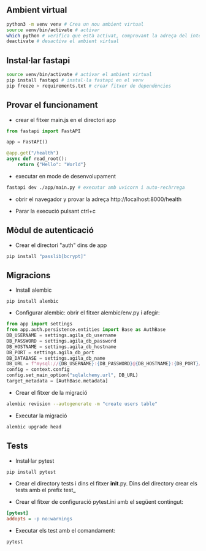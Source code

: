 ## Ambient virtual

```bash
python3 -m venv venv # Crea un nou ambient virtual
source venv/bin/activate # activar
which python # verifica que està activat, comprovant la adreça del intèrpret
deactivate # desactiva el ambient virtual
```

## Instal·lar fastapi

```bash
source venv/bin/activate # activar el ambient virtual
pip install fastapi # instal·la fastapi en el venv
pip freeze > requirements.txt # crear fitxer de dependències
```

## Provar el funcionament

- crear el fitxer main.js en el directori app
```python
from fastapi import FastAPI

app = FastAPI()

@app.get("/health")
async def read_root():
    return {"Hello": "World"}
```

- executar en mode de desenvolupament
```bash
fastapi dev ./app/main.py # executar amb uvicorn i auto-recàrrega
```

- obrir el navegador y provar la adreça http://localhost:8000/health

- Parar la execució pulsant ctrl+c

## Mòdul de autenticació

- Crear el directori "auth" dins de app

```bash
pip install "passlib[bcrypt]"
```


## Migracions

- Install alembic

```
pip install alembic
```

- Configurar alembic: obrir el fitxer alembic/env.py i afegir:

```py
from app import settings
from app.auth.persistence.entities import Base as AuthBase
DB_USERNAME = settings.agila_db_username
DB_PASSWORD = settings.agila_db_password
DB_HOSTNAME = settings.agila_db_hostname
DB_PORT = settings.agila_db_port
DB_DATABASE = settings.agila_db_name
DB_URL = f"mysql://{DB_USERNAME}:{DB_PASSWORD}@{DB_HOSTNAME}:{DB_PORT}/{DB_DATABASE}"
config = context.config
config.set_main_option("sqlalchemy.url", DB_URL)
target_metadata = [AuthBase.metadata]
```

- Crear el fitxer de la migració

```bash
alembic revision --autogenerate -m "create users table"
```

- Executar la migració

```bash
alembic upgrade head
```

## Tests

- Instal·lar pytest

```bash
pip install pytest
```

- Crear el directory tests i dins el fitxer __init__.py. Dins del directory crear els tests amb el prefix test_

- Crear el fitxer de configuració pytest.ini amb el següent contingut:

```ini
[pytest]
addopts = -p no:warnings
```

- Executar els test amb el comandament:

```bash
pytest
```

